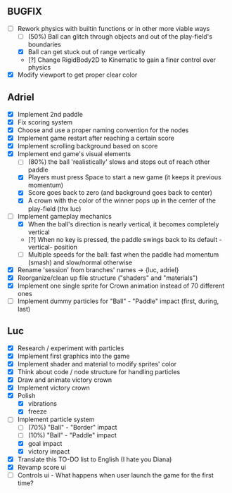 ## BUGFIX

* [ ] Rework physics with builtin functions or in other more viable ways
  * [ ] (50%) Ball can glitch through objects and out of the play-field's boundaries
  * [x] Ball can get stuck out of range vertically
  * [?] Change RigidBody2D to Kinematic to gain a finer control over physics
* [x] Modify viewport to get proper clear color

## Adriel

* [x] Implement 2nd paddle
* [x] Fix scoring system
* [x] Choose and use a proper naming convention for the nodes
* [x] Implement game restart after reaching a certain score
* [x] Implement scrolling background based on score
* [x] Implement end game's visual elements
  * [ ] (80%) the ball 'realistically' slows and stops out of reach other paddle
  * [x] Players must press Space to start a new game (it keeps it previous momentum)
  * [x] Score goes back to zero (and background goes back to center)
  * [x] A crown with the color of the winner pops up in the center of the play-field (thx luc)
* [ ] Implement gameplay mechanics
  * [x] When the ball's direction is nearly vertical, it becomes completely vertical 
  * [?] When no key is pressed, the paddle swings back to its default -vertical- position
  * [ ] Multiple speeds for the ball: fast when the paddle had momentum (smash) and slow/normal otherwise
* [x] Rename 'session' from branches' names -> {luc, adriel}
* [x] Reorganize/clean up file structure ("shaders" and "materials")
* [x] Implement one single sprite for Crown animation instead of 70 different ones
* [ ] Implement dummy particles  for "Ball" - "Paddle" impact (first, during, last)

## Luc

* [x] Research / experiment with particles
* [x] Implement first graphics into the game
* [x] Implement shader and material to modify sprites' color
* [x] Think about code / node structure for handling particles
* [x] Draw and animate victory crown
* [x] Implement victory crown
* [x] Polish
  * [x] vibrations
  * [x] freeze
* [ ] Implement particle system
  * [ ] (70%) "Ball" - "Border" impact
  * [ ] (10%) "Ball" - "Paddle" impact
  * [x] goal impact
  * [x] victory impact
* [x] Translate this TO-DO list to English (I hate you Diana)
* [x] Revamp score ui
* [ ] Controls ui - What happens when user launch the game for the first time?
